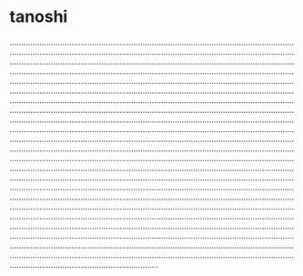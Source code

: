 # tanoshi
.....................................................................................................................................................................................................................................................................................................................................................................................................................................................................................................................................................................................................................................................................................................................................................................................................................................................................................................................................................................................................................................................................................................................................................................................................................................................................................................................................................................................................................................................................................................................................................................................................................................................................................................................................................................................................................................................................................................................................................................................................................................................................................................................................................................................................................................................................................................................................................................................................................................................................................................................................................................................................................................................................................................................................................................................................................................................................................................................................................................................................................................